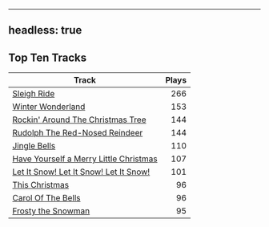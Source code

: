 
---
headless: true
---

## Top Ten Tracks

| Track | Plays |
| --- |  ---: |
|[Sleigh Ride](/songs/sleigh-ride)| 266|
|[Winter Wonderland](/songs/winter-wonderland)| 153|
|[Rockin' Around The Christmas Tree](/songs/rockin-around-the-christmas-tree)| 144|
|[Rudolph The Red-Nosed Reindeer](/songs/rudolph-the-red-nosed-reindeer)| 144|
|[Jingle Bells](/songs/jingle-bells)| 110|
|[Have Yourself a Merry Little Christmas](/songs/have-yourself-a-merry-little-christmas)| 107|
|[Let It Snow! Let It Snow! Let It Snow!](/songs/let-it-snow-let-it-snow-let-it-snow)| 101|
|[This Christmas](/songs/this-christmas)| 96|
|[Carol Of The Bells](/songs/carol-of-the-bells)| 96|
|[Frosty the Snowman](/songs/frosty-the-snowman)| 95|
